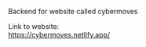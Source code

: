 Backend for website called cybermoves </br>

Link to website: </br>
https://cybermoves.netlify.app/</br>
